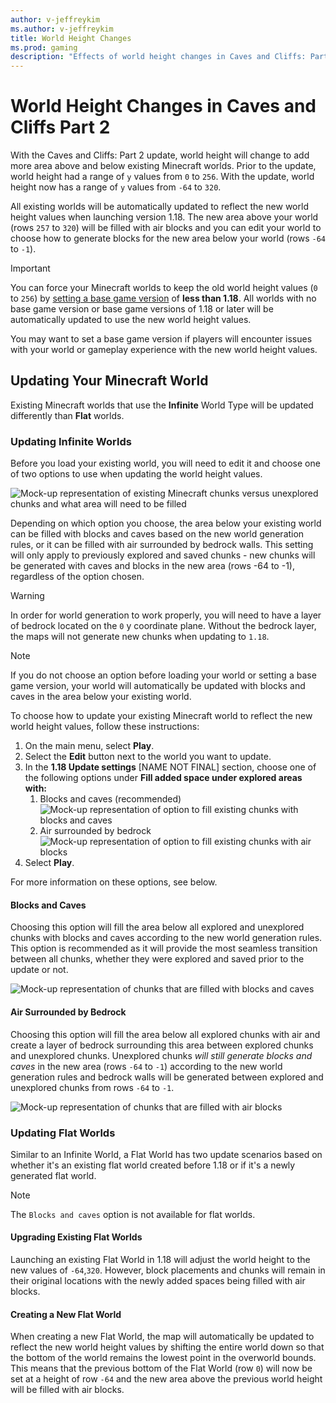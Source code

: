 ```yaml
---
author: v-jeffreykim
ms.author: v-jeffreykim
title: World Height Changes
ms.prod: gaming
description: "Effects of world height changes in Caves and Cliffs: Part 2 on creators"
---
```


# World Height Changes in Caves and Cliffs Part 2

With the Caves and Cliffs: Part 2 update, world height will change to add more area above and below existing Minecraft worlds. Prior to the update, world height had a range of `y` values from `0` to `256`. With the update, world height now has a range of `y` values from `-64` to `320`.

All existing worlds will be automatically updated to reflect the new world height values when launching version 1.18. The new area above your world (rows `257` to `320`) will be filled with air blocks and you can edit your world to choose how to generate blocks for the new area below your world (rows `-64` to `-1`).

> [!IMPORTANT]
> You can force your Minecraft worlds to keep the old world height values (`0` to `256`) by [setting a base game version](BaseGameVersioning.md) of **less than 1.18**. All worlds with no base game version or base game versions of 1.18 or later will be automatically updated to use the new world height values.
>
> You may want to set a base game version if players will encounter issues with your world or gameplay experience with the new world height values.

## Updating Your Minecraft World

Existing Minecraft worlds that use the **Infinite** World Type will be updated differently than **Flat** worlds.

### Updating Infinite Worlds

Before you load your existing world, you will need to edit it and choose one of two options to use when updating the world height values.

![Mock-up representation of existing Minecraft chunks versus unexplored chunks and what area will need to be filled](Media/WorldHeightChange/WorldHeightChange_ExistingChunks.png)

Depending on which option you choose, the area below your existing world can be filled with blocks and caves based on the new world generation rules, or it can be filled with air surrounded by bedrock walls.
This setting will only apply to previously explored and saved chunks - new chunks will be generated with caves and blocks in the new area (rows -64 to -1), regardless of the option chosen.

> [!WARNING]
> In order for world generation to work properly, you will need to have a layer of bedrock located on the `0` y coordinate plane. Without the bedrock layer, the maps will not generate new chunks when updating to `1.18`.

> [!NOTE]
> If you do not choose an option before loading your world or setting a base game version, your world will automatically be updated with blocks and caves in the area below your existing world.

To choose how to update your existing Minecraft world to reflect the new world height values, follow these instructions:

1. On the main menu, select **Play**.
1. Select the **Edit** button next to the world you want to update.
1. In the **1.18 Update settings** [NAME NOT FINAL] section, choose one of the following options under **Fill added space under explored areas with:**
    1. Blocks and caves (recommended)
      ![Mock-up representation of option to fill existing chunks with blocks and caves](Media/WorldHeightChange/WorldHeightChange_Update1.png)
    1. Air surrounded by bedrock
      ![Mock-up representation of option to fill existing chunks with air blocks](Media/WorldHeightChange/WorldHeightChange_Update2.png)
1. Select **Play**.

For more information on these options, see below.

#### Blocks and Caves

Choosing this option will fill the area below all explored and unexplored chunks with blocks and caves according to the new world generation rules. This option is recommended as it will provide the most seamless transition between all chunks, whether they were explored and saved prior to the update or not.

![Mock-up representation of chunks that are filled with blocks and caves](Media/WorldHeightChange/WorldHeightChange_BlockFill.png)

#### Air Surrounded by Bedrock

Choosing this option will fill the area below all explored chunks with air and create a layer of bedrock surrounding this area between explored chunks and unexplored chunks. Unexplored chunks *will still generate blocks and caves* in the new area (rows `-64` to `-1`) according to the new world generation rules and bedrock walls will be generated between explored and unexplored chunks from rows `-64` to `-1`.

![Mock-up representation of chunks that are filled with air blocks](Media/WorldHeightChange/WorldHeightChange_AirFill.png)

### Updating Flat Worlds

Similar to an Infinite World, a Flat World has two update scenarios based on whether it's an existing flat world created before 1.18 or if it's a newly generated flat world.

> [!NOTE]
> The `Blocks and caves` option is not available for flat worlds.

#### Upgrading Existing Flat Worlds

Launching an existing Flat World in 1.18 will adjust the world height to the new values of `-64`,`320`.  However, block placements and chunks will remain in their original locations with the newly added spaces being filled with air blocks.

#### Creating a New Flat World

When creating a new Flat World, the map will automatically be updated to reflect the new world height values by shifting the entire world down so that the bottom of the world remains the lowest point in the overworld bounds. This means that the previous bottom of the Flat World (row `0`) will now be set at a height of row `-64` and the new area above the previous world height will be filled with air blocks.
